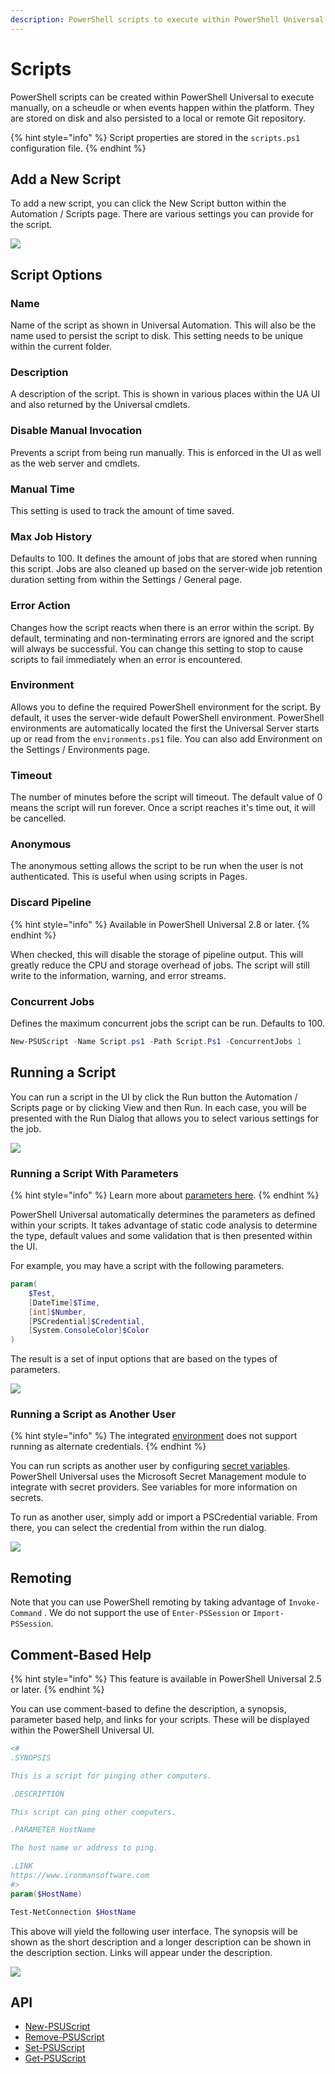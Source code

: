 ```yaml
---
description: PowerShell scripts to execute within PowerShell Universal.
---
```


# Scripts

PowerShell scripts can be created within PowerShell Universal to execute manually, on a scheudle or when events happen within the platform. They are stored on disk and also persisted to a local or remote Git repository.

{% hint style="info" %}
Script properties are stored in the `scripts.ps1` configuration file.
{% endhint %}

## Add a New Script

To add a new script, you can click the New Script button within the Automation / Scripts page. There are various settings you can provide for the script.

![](<../../.gitbook/assets/image (365).png>)

## Script Options

### **Name**

Name of the script as shown in Universal Automation. This will also be the name used to persist the script to disk. This setting needs to be unique within the current folder.

### **Description**

A description of the script. This is shown in various places within the UA UI and also returned by the Universal cmdlets.

### **Disable Manual Invocation**

Prevents a script from being run manually. This is enforced in the UI as well as the web server and cmdlets.

### **Manual Time**

This setting is used to track the amount of time saved.

### **Max Job History**

Defaults to 100. It defines the amount of jobs that are stored when running this script. Jobs are also cleaned up based on the server-wide job retention duration setting from within the Settings / General page.

### **Error Action**

Changes how the script reacts when there is an error within the script. By default, terminating and non-terminating errors are ignored and the script will always be successful. You can change this setting to stop to cause scripts to fail immediately when an error is encountered.

### **Environment**

Allows you to define the required PowerShell environment for the script. By default, it uses the server-wide default PowerShell environment. PowerShell environments are automatically located the first the Universal Server starts up or read from the `environments.ps1` file. You can also add Environment on the Settings / Environments page.

### **Timeout**

The number of minutes before the script will timeout. The default value of 0 means the script will run forever. Once a script reaches it's time out, it will be cancelled.

### Anonymous

The anonymous setting allows the script to be run when the user is not authenticated. This is useful when using scripts in Pages.

### Discard Pipeline

{% hint style="info" %}
Available in PowerShell Universal 2.8 or later.&#x20;
{% endhint %}

When checked, this will disable the storage of pipeline output. This will greatly reduce the CPU and storage overhead of jobs. The script will still write to the information, warning, and error streams.&#x20;

### **Concurrent Jobs**

Defines the maximum concurrent jobs the script can be run. Defaults to 100.

```powershell
New-PSUScript -Name Script.ps1 -Path Script.Ps1 -ConcurrentJobs 1
```

## Running a Script

You can run a script in the UI by click the Run button the Automation / Scripts page or by clicking View and then Run. In each case, you will be presented with the Run Dialog that allows you to select various settings for the job.

![](<../../.gitbook/assets/image (392).png>)

### Running a Script With Parameters

{% hint style="info" %}
Learn more about [parameters here](parameters.md).
{% endhint %}

PowerShell Universal automatically determines the parameters as defined within your scripts. It takes advantage of static code analysis to determine the type, default values and some validation that is then presented within the UI.

For example, you may have a script with the following parameters.

```powershell
param(
    $Test,
    [DateTime]$Time, 
    [int]$Number,
    [PSCredential]$Credential,
    [System.ConsoleColor]$Color
)
```

The result is a set of input options that are based on the types of parameters.

![](<../../.gitbook/assets/image (402).png>)

### Running a Script as Another User

{% hint style="info" %}
The integrated [environment](../../config/environments.md) does not support running as alternate credentials.&#x20;
{% endhint %}

You can run scripts as another user by configuring [secret variables](../../platform/variables.md#creating-a-secret-variable). PowerShell Universal uses the Microsoft Secret Management module to integrate with secret providers. See variables for more information on secrets.

To run as another user, simply add or import a PSCredential variable. From there, you can select the credential from within the run dialog.

![](<../../.gitbook/assets/image (322).png>)

## Remoting

Note that you can use PowerShell remoting by taking advantage of `Invoke-Command` . We do not support the use of `Enter-PSSession` or `Import-PSSession`.

## Comment-Based Help

{% hint style="info" %}
This feature is available in PowerShell Universal 2.5 or later.
{% endhint %}

You can use comment-based to define the description, a synopsis, parameter based help, and links for your scripts. These will be displayed within the PowerShell Universal UI.&#x20;

```powershell
<#
.SYNOPSIS 

This is a script for pinging other computers. 

.DESCRIPTION

This script can ping other computers. 

.PARAMETER HostName

The host name or address to ping. 

.LINK
https://www.ironmansoftware.com
#>
param($HostName)

Test-NetConnection $HostName
```

This above will yield the following user interface. The synopsis will be shown as the short description and a longer description can be shown in the description section. Links will appear under the description.&#x20;

![](<../../.gitbook/assets/image (406).png>)



## API

* [New-PSUScript](https://github.com/ironmansoftware/universal-docs/blob/master/cmdlets/New-PSUScript.txt)
* [Remove-PSUScript](https://github.com/ironmansoftware/universal-docs/blob/master/cmdlets/Remove-PSUScript.txt)
* [Set-PSUScript](https://github.com/ironmansoftware/universal-docs/blob/master/cmdlets/Set-PSUScript.txt)
* [Get-PSUScript](https://github.com/ironmansoftware/universal-docs/blob/master/cmdlets/Get-PSUScript.txt)

